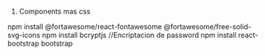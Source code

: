 1. Components mas css

npm install @fortawesome/react-fontawesome @fortawesome/free-solid-svg-icons
npm install bcryptjs //Encriptacion de password
npm install react-bootstrap bootstrap

